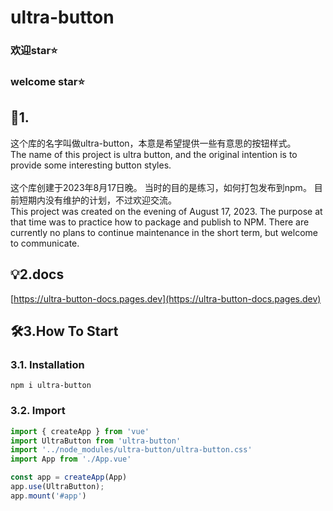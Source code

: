 # ultra-button

### 欢迎star⭐
### welcome star⭐

## 🎨1.
这个库的名字叫做ultra-button，本意是希望提供一些有意思的按钮样式。
<br>
The name of this project is ultra button, and the original intention is to provide some interesting button styles.
<br>
<br>
这个库创建于2023年8月17日晚。
当时的目的是练习，如何打包发布到npm。
目前短期内没有维护的计划，不过欢迎交流。
<br>
This project was created on the evening of August 17, 2023.
The purpose at that time was to practice how to package and publish to NPM.
There are currently no plans to continue maintenance in the short term, 
but welcome to communicate.

## 💡2.docs 
[https://ultra-button-docs.pages.dev](https://ultra-button-docs.pages.dev)

## 🛠️3.How To Start

### 3.1. Installation

```shell
npm i ultra-button
```

### 3.2. Import

```js
import { createApp } from 'vue'
import UltraButton from 'ultra-button'
import '../node_modules/ultra-button/ultra-button.css'
import App from './App.vue'

const app = createApp(App)
app.use(UltraButton);
app.mount('#app')
```
